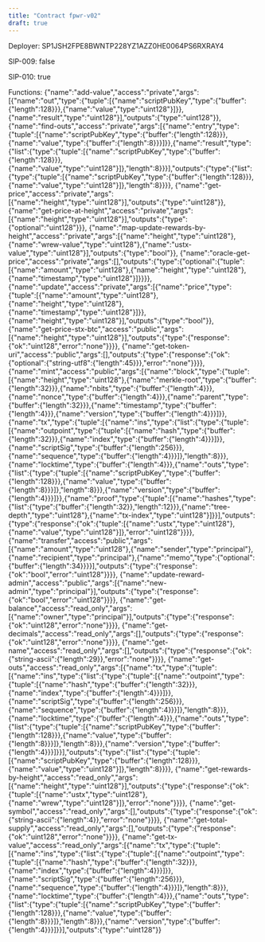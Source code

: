 ```yaml
---
title: "Contract fpwr-v02"
draft: true
---
```

Deployer: SP1JSH2FPE8BWNTP228YZ1AZZ0HE0064PS6RXRAY4

SIP-009: false

SIP-010: true

Functions:
{"name":"add-value","access":"private","args":[{"name":"out","type":{"tuple":[{"name":"scriptPubKey","type":{"buffer":{"length":128}}},{"name":"value","type":"uint128"}]}},{"name":"result","type":"uint128"}],"outputs":{"type":"uint128"}}, {"name":"find-outs","access":"private","args":[{"name":"entry","type":{"tuple":[{"name":"scriptPubKey","type":{"buffer":{"length":128}}},{"name":"value","type":{"buffer":{"length":8}}}]}},{"name":"result","type":{"list":{"type":{"tuple":[{"name":"scriptPubKey","type":{"buffer":{"length":128}}},{"name":"value","type":"uint128"}]},"length":8}}}],"outputs":{"type":{"list":{"type":{"tuple":[{"name":"scriptPubKey","type":{"buffer":{"length":128}}},{"name":"value","type":"uint128"}]},"length":8}}}}, {"name":"get-price","access":"private","args":[{"name":"height","type":"uint128"}],"outputs":{"type":"uint128"}}, {"name":"get-price-at-height","access":"private","args":[{"name":"height","type":"uint128"}],"outputs":{"type":{"optional":"uint128"}}}, {"name":"map-update-rewards-by-height","access":"private","args":[{"name":"height","type":"uint128"},{"name":"wrew-value","type":"uint128"},{"name":"ustx-value","type":"uint128"}],"outputs":{"type":"bool"}}, {"name":"oracle-get-price","access":"private","args":[],"outputs":{"type":{"optional":{"tuple":[{"name":"amount","type":"uint128"},{"name":"height","type":"uint128"},{"name":"timestamp","type":"uint128"}]}}}}, {"name":"update","access":"private","args":[{"name":"price","type":{"tuple":[{"name":"amount","type":"uint128"},{"name":"height","type":"uint128"},{"name":"timestamp","type":"uint128"}]}},{"name":"height","type":"uint128"}],"outputs":{"type":"bool"}}, {"name":"get-price-stx-btc","access":"public","args":[{"name":"height","type":"uint128"}],"outputs":{"type":{"response":{"ok":"uint128","error":"none"}}}}, {"name":"get-token-uri","access":"public","args":[],"outputs":{"type":{"response":{"ok":{"optional":{"string-utf8":{"length":45}}},"error":"none"}}}}, {"name":"mint","access":"public","args":[{"name":"block","type":{"tuple":[{"name":"height","type":"uint128"},{"name":"merkle-root","type":{"buffer":{"length":32}}},{"name":"nbits","type":{"buffer":{"length":4}}},{"name":"nonce","type":{"buffer":{"length":4}}},{"name":"parent","type":{"buffer":{"length":32}}},{"name":"timestamp","type":{"buffer":{"length":4}}},{"name":"version","type":{"buffer":{"length":4}}}]}},{"name":"tx","type":{"tuple":[{"name":"ins","type":{"list":{"type":{"tuple":[{"name":"outpoint","type":{"tuple":[{"name":"hash","type":{"buffer":{"length":32}}},{"name":"index","type":{"buffer":{"length":4}}}]}},{"name":"scriptSig","type":{"buffer":{"length":256}}},{"name":"sequence","type":{"buffer":{"length":4}}}]},"length":8}}},{"name":"locktime","type":{"buffer":{"length":4}}},{"name":"outs","type":{"list":{"type":{"tuple":[{"name":"scriptPubKey","type":{"buffer":{"length":128}}},{"name":"value","type":{"buffer":{"length":8}}}]},"length":8}}},{"name":"version","type":{"buffer":{"length":4}}}]}},{"name":"proof","type":{"tuple":[{"name":"hashes","type":{"list":{"type":{"buffer":{"length":32}},"length":12}}},{"name":"tree-depth","type":"uint128"},{"name":"tx-index","type":"uint128"}]}}],"outputs":{"type":{"response":{"ok":{"tuple":[{"name":"ustx","type":"uint128"},{"name":"value","type":"uint128"}]},"error":"uint128"}}}}, {"name":"transfer","access":"public","args":[{"name":"amount","type":"uint128"},{"name":"sender","type":"principal"},{"name":"recipient","type":"principal"},{"name":"memo","type":{"optional":{"buffer":{"length":34}}}}],"outputs":{"type":{"response":{"ok":"bool","error":"uint128"}}}}, {"name":"update-reward-admin","access":"public","args":[{"name":"new-admin","type":"principal"}],"outputs":{"type":{"response":{"ok":"bool","error":"uint128"}}}}, {"name":"get-balance","access":"read_only","args":[{"name":"owner","type":"principal"}],"outputs":{"type":{"response":{"ok":"uint128","error":"none"}}}}, {"name":"get-decimals","access":"read_only","args":[],"outputs":{"type":{"response":{"ok":"uint128","error":"none"}}}}, {"name":"get-name","access":"read_only","args":[],"outputs":{"type":{"response":{"ok":{"string-ascii":{"length":29}},"error":"none"}}}}, {"name":"get-outs","access":"read_only","args":[{"name":"tx","type":{"tuple":[{"name":"ins","type":{"list":{"type":{"tuple":[{"name":"outpoint","type":{"tuple":[{"name":"hash","type":{"buffer":{"length":32}}},{"name":"index","type":{"buffer":{"length":4}}}]}},{"name":"scriptSig","type":{"buffer":{"length":256}}},{"name":"sequence","type":{"buffer":{"length":4}}}]},"length":8}}},{"name":"locktime","type":{"buffer":{"length":4}}},{"name":"outs","type":{"list":{"type":{"tuple":[{"name":"scriptPubKey","type":{"buffer":{"length":128}}},{"name":"value","type":{"buffer":{"length":8}}}]},"length":8}}},{"name":"version","type":{"buffer":{"length":4}}}]}}],"outputs":{"type":{"list":{"type":{"tuple":[{"name":"scriptPubKey","type":{"buffer":{"length":128}}},{"name":"value","type":"uint128"}]},"length":8}}}}, {"name":"get-rewards-by-height","access":"read_only","args":[{"name":"height","type":"uint128"}],"outputs":{"type":{"response":{"ok":{"tuple":[{"name":"ustx","type":"uint128"},{"name":"wrew","type":"uint128"}]},"error":"none"}}}}, {"name":"get-symbol","access":"read_only","args":[],"outputs":{"type":{"response":{"ok":{"string-ascii":{"length":4}},"error":"none"}}}}, {"name":"get-total-supply","access":"read_only","args":[],"outputs":{"type":{"response":{"ok":"uint128","error":"none"}}}}, {"name":"get-tx-value","access":"read_only","args":[{"name":"tx","type":{"tuple":[{"name":"ins","type":{"list":{"type":{"tuple":[{"name":"outpoint","type":{"tuple":[{"name":"hash","type":{"buffer":{"length":32}}},{"name":"index","type":{"buffer":{"length":4}}}]}},{"name":"scriptSig","type":{"buffer":{"length":256}}},{"name":"sequence","type":{"buffer":{"length":4}}}]},"length":8}}},{"name":"locktime","type":{"buffer":{"length":4}}},{"name":"outs","type":{"list":{"type":{"tuple":[{"name":"scriptPubKey","type":{"buffer":{"length":128}}},{"name":"value","type":{"buffer":{"length":8}}}]},"length":8}}},{"name":"version","type":{"buffer":{"length":4}}}]}}],"outputs":{"type":"uint128"}}
